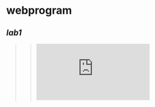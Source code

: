 # webprogram
## ***lab1***
>>![image](https://github.com/Freya-tian/webprogram/blob/master/lab1/Lab_1/%D0%9B%D0%B0%D0%B1%D0%B0%201.pdf)
